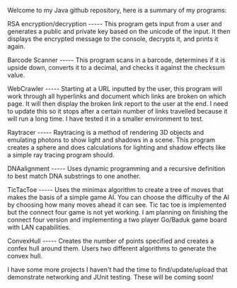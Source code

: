 Welcome to my Java github repository, here is a summary of my programs:


RSA encryption/decryption ----- This program gets input from a user and generates a public and private key based on the unicode of the input. It then displays the encrypted message to the console, decrypts it, and prints it again.
  
Barcode Scanner ----- This program scans in a barcode, determines if it is upside down, converts it to a decimal, and checks it against the checksum value.

WebCrawler ----- Starting at a URL inputted by the user, this program will work through all hyperlinks and document which links are broken on which page. It will then display the broken link report to the user at the end. I need to update this so it stops after a certain number of links travelled because it will run a long time. I have tested it in a smaller environment to test.

Raytracer ----- Raytracing is a method of rendering 3D objects and emulating photons to show light and shadows in a scene. This program creates a sphere and does calculations for lighting and shadow effects like a simple ray tracing program should.

DNAalignment ----- Uses dynamic programming and a recursive definition to best match DNA substrings to one another.

TicTacToe ----- Uses the minimax algorithm to create a tree of moves that makes the basis of a simple game AI. You can choose the difficulty of the AI by choosing how many moves ahead it can see. Tic tac toe is implemented but the connect four game is not yet working. I am planning on finishing the connect four version and implementing a two player Go/Baduk game board with LAN capabilities.

ConvexHull ----- Creates the number of points specified and creates a confex hull around them. Users two different algorithms to generate the convex hull.


I have some more projects I haven't had the time to find/update/upload that demonstrate networking and JUnit testing. These will be coming soon!
